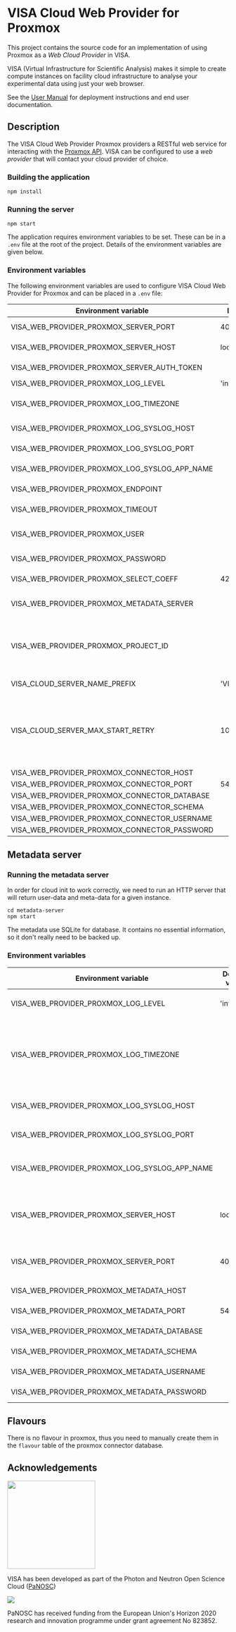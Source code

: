 # VISA Cloud Web Provider for Proxmox

This project contains the source code for an implementation of using Proxmox as a *Web Cloud Provider* in VISA.

VISA (Virtual Infrastructure for Scientific Analysis) makes it simple to create compute instances on facility cloud infrastructure to analyse your experimental data using just your web browser.

See the [User Manual](https://visa.readthedocs.io/en/latest/) for deployment instructions and end user documentation.

## Description

The VISA Cloud Web Provider Proxmox providers a RESTful web service for interacting with the [Proxmox API](https://pve.proxmox.com/pve-docs/api-viewer/index.html). VISA can be configured to use a *web provider* that will contact your cloud provider of choice.

### Building the application

```
npm install
```

### Running the server
```
npm start
```

The application requires environment variables to be set. These can be in a `.env` file at the root of the project. Details of the environment variables are given below.


### Environment variables

The following environment variables are used to configure VISA Cloud Web Provider for Proxmox and can be placed in a `.env` file:

| Environment variable | Default value | Usage |
| ---- | ---- | ---- |
| VISA_WEB_PROVIDER_PROXMOX_SERVER_PORT | 4000 | The port on which to run the server |
| VISA_WEB_PROVIDER_PROXMOX_SERVER_HOST | localhost | The hostname on which the server is listening on |
| VISA_WEB_PROVIDER_PROXMOX_SERVER_AUTH_TOKEN |  | The expected `x-auth-token` value |
| VISA_WEB_PROVIDER_PROXMOX_LOG_LEVEL | 'info' | Application logging level |
| VISA_WEB_PROVIDER_PROXMOX_LOG_TIMEZONE |  | The timezone for the formatting the time in the application log |
| VISA_WEB_PROVIDER_PROXMOX_LOG_SYSLOG_HOST |  | The syslog host (optional) |
| VISA_WEB_PROVIDER_PROXMOX_LOG_SYSLOG_PORT |  | The syslog port (optional) |
| VISA_WEB_PROVIDER_PROXMOX_LOG_SYSLOG_APP_NAME |  | The syslog application name (optional) |
| VISA_WEB_PROVIDER_PROXMOX_ENDPOINT |  | URL of proxmox API (ends with `/api2/json/`) |
| VISA_WEB_PROVIDER_PROXMOX_TIMEOUT |  | Timeout of HTTP calls to proxmox |
| VISA_WEB_PROVIDER_PROXMOX_USER |  | Username of proxmox API token (user@realm!tokenname) |
| VISA_WEB_PROVIDER_PROXMOX_PASSWORD |  | Proxmox API token password |
| VISA_WEB_PROVIDER_PROXMOX_SELECT_COEFF | 4294967296 | Ratio of CPU to ram for load balancing |
| VISA_WEB_PROVIDER_PROXMOX_METADATA_SERVER |  | URL of the metadata server (must be accessible from the VM) |
| VISA_WEB_PROVIDER_PROXMOX_PROJECT_ID |  | Unique ID that you can choose and will be passe to the instance. It can be used to distinguish between dev/preprod/prod env. |
| VISA_CLOUD_SERVER_NAME_PREFIX | 'VISA_INSTANCE' | Prefix for instance name in proxmox |
| VISA_CLOUD_SERVER_MAX_START_RETRY | 10 | Proxmox sometime return that a clone is finished before it's true, and so we try to start it too early. This parameter allows to retry multiple time before deciding that there's a problem. |
| VISA_WEB_PROVIDER_PROXMOX_CONNECTOR_HOST |  | PostgreSQL host
| VISA_WEB_PROVIDER_PROXMOX_CONNECTOR_PORT | 5432 | PostgreSQL port
| VISA_WEB_PROVIDER_PROXMOX_CONNECTOR_DATABASE |  | PostgreSQL database
| VISA_WEB_PROVIDER_PROXMOX_CONNECTOR_SCHEMA |  | PostgreSQL schema
| VISA_WEB_PROVIDER_PROXMOX_CONNECTOR_USERNAME |  | PostgreSQL username
| VISA_WEB_PROVIDER_PROXMOX_CONNECTOR_PASSWORD |  | PostgreSQL password

## Metadata server

### Running the metadata server
In order for cloud init to work correctly, we need to run an HTTP server that will return user-data and meta-data for a given instance.
```
cd metadata-server
npm start
```
The metadata use SQLite for database. It contains no essential information, so it don't really need to be backed up.

### Environment variables

| Environment variable | Default value | Usage |
| ---- | ---- | ---- |
| VISA_WEB_PROVIDER_PROXMOX_LOG_LEVEL | 'info' | Application logging level |
| VISA_WEB_PROVIDER_PROXMOX_LOG_TIMEZONE |  | The timezone for the formatting the time in the application log |
| VISA_WEB_PROVIDER_PROXMOX_LOG_SYSLOG_HOST |  | The syslog host (optional) |
| VISA_WEB_PROVIDER_PROXMOX_LOG_SYSLOG_PORT |  | The syslog port (optional) |
| VISA_WEB_PROVIDER_PROXMOX_LOG_SYSLOG_APP_NAME |  | The syslog application name (optional) |
| VISA_WEB_PROVIDER_PROXMOX_SERVER_HOST | localhost | The hostname on which the server is listening on |
| VISA_WEB_PROVIDER_PROXMOX_SERVER_PORT | 4001 | The port on which to run the server |
| VISA_WEB_PROVIDER_PROXMOX_METADATA_HOST |  | PostgreSQL host
| VISA_WEB_PROVIDER_PROXMOX_METADATA_PORT | 5432 | PostgreSQL port
| VISA_WEB_PROVIDER_PROXMOX_METADATA_DATABASE |  | PostgreSQL database
| VISA_WEB_PROVIDER_PROXMOX_METADATA_SCHEMA |  | PostgreSQL schema
| VISA_WEB_PROVIDER_PROXMOX_METADATA_USERNAME |  | PostgreSQL username
| VISA_WEB_PROVIDER_PROXMOX_METADATA_PASSWORD |  | PostgreSQL password


## Flavours

There is no flavour in proxmox, thus you need to manually create them in the `flavour` table of the proxmox connector database.

## Acknowledgements

<img src="https://github.com/panosc-eu/panosc/raw/master/Work%20Packages/WP9%20Outreach%20and%20communication/PaNOSC%20logo/PaNOSClogo_web_RGB.jpg" width="200px"/> 

VISA has been developed as part of the Photon and Neutron Open Science Cloud (<a href="http://www.panosc.eu" target="_blank">PaNOSC</a>)

<img src="https://github.com/panosc-eu/panosc/raw/master/Work%20Packages/WP9%20Outreach%20and%20communication/images/logos/eu_flag_yellow_low.jpg"/>

PaNOSC has received funding from the European Union's Horizon 2020 research and innovation programme under grant agreement No 823852.
 